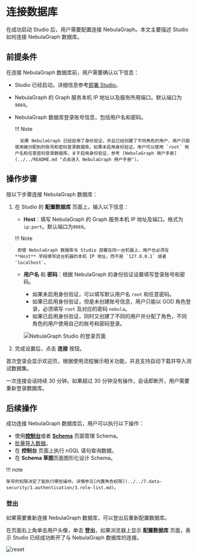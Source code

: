 # 连接数据库
<!--
在 NebulaGraph Cloud Service 上，创建 NebulaGraph 实例后，用户可以一键直连云服务版 Studio。详细信息参考 [NebulaGraph Cloud Service 用户手册](https://cloud-docs.nebula-graph.com.cn/cn/posts/manage-instances/dbaas-ug-connect-nebulastudio/ "点击进入 NebulaGraph Cloud Service 用户手册")。
-->

在成功启动 Studio 后，用户需要配置连接 NebulaGraph。本文主要描述 Studio 如何连接 NebulaGraph 数据库。

## 前提条件

在连接 NebulaGraph 数据库前，用户需要确认以下信息：

- Studio 已经启动。详细信息参考[部署 Studio](st-ug-deploy.md)。

- NebulaGraph 的 Graph 服务本机 IP 地址以及服务所用端口。默认端口为 `9669`。

- NebulaGraph 数据库登录账号信息，包括用户名和密码。

  !!! Note
  
        如果 NebulaGraph 已经启用了身份验证，并且已经创建了不同角色的用户，用户只能使用被分配到的账号和密码登录数据库。如果未启用身份验证，用户可以使用 `root` 用户名和任意密码登录数据库。关于启用身份验证，参考 [NebulaGraph 用户手册](../../README.md "点击进入 NebulaGraph 用户手册")。

## 操作步骤

按以下步骤连接 NebulaGraph 数据库：

1. 在 Studio 的 **配置数据库** 页面上，输入以下信息：

   - **Host**：填写 NebulaGraph 的 Graph 服务本机 IP 地址及端口。格式为`ip:port`。默认端口为`9669`。

    !!! Note

        即使 NebulaGraph 数据库与 Studio 部署在同一台机器上，用户也必须在 **Host** 字段填写这台机器的本机 IP 地址，而不是 `127.0.0.1` 或者 `localhost`。

   - **用户名** 和 **密码**：根据 NebulaGraph 的身份验证设置填写登录账号和密码。
     - 如果未启用身份验证，可以填写默认用户名 `root` 和任意密码。
     - 如果已启用身份验证，但是未创建账号信息，用户只能以 GOD 角色登录，必须填写 `root` 及对应的密码 `nebula`。
     - 如果已启用身份验证，同时又创建了不同的用户并分配了角色，不同角色的用户使用自己的账号和密码登录。

      ![NebulaGraph Studio 的登录页面](https://docs-cdn.nebula-graph.com.cn/figures/st-ug-000-cn.png "配置数据库")

2. 完成设置后，点击 **连接** 按钮。  

  首次登录会显示欢迎页，根据使用流程展示相关功能，并且支持自动下载并导入测试数据集。

一次连接会话持续 30 分钟。如果超过 30 分钟没有操作，会话即断开，用户需要重新登录数据库。

## 后续操作

成功连接 NebulaGraph 数据库后，用户可以执行以下操作：

- 使用[**控制台**](../quick-start/st-ug-create-schema.md)或者 [**Schema**](../manage-schema/st-ug-crud-space.md) 页面管理 Schema。
- [批量导入数据](../quick-start/st-ug-import-data.md)。
- 在 **控制台** 页面上执行 nGQL 语句查询数据。
- 在 **Schema 草图**页面图形化设计 Schema。


!!! note

    账号的权限决定了能执行哪些操作。详情参见[内置角色权限](../../7.data-security/1.authentication/3.role-list.md)。

### 登出
<!--
使用云服务版 Studio 时，用户不能清除连接。
-->

如果需要重新连接 NebulaGraph 数据库，可以登出后重新配置数据库。

在页面右上角单击用户头像，单击 **登出**，如果浏览器上显示 **配置数据库** 页面，表示 Studio 已经成功断开了与 NebulaGraph 数据库的连接。

![reset](https://docs-cdn.nebula-graph.com.cn/figures/st-ug-000-cn.png)

